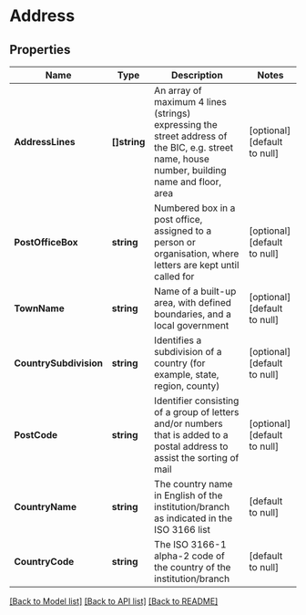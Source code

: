 # Address

## Properties
Name | Type | Description | Notes
------------ | ------------- | ------------- | -------------
**AddressLines** | **[]string** | An array of maximum 4 lines (strings) expressing the street address of the BIC, e.g. street name, house number, building name and floor, area | [optional] [default to null]
**PostOfficeBox** | **string** | Numbered box in a post office, assigned to a person or organisation, where letters are kept until called for | [optional] [default to null]
**TownName** | **string** | Name of a built-up area, with defined boundaries, and a local government | [optional] [default to null]
**CountrySubdivision** | **string** | Identifies a subdivision of a country (for example, state, region, county) | [optional] [default to null]
**PostCode** | **string** | Identifier consisting of a group of letters and/or numbers that is added to a postal address to assist the sorting of mail | [optional] [default to null]
**CountryName** | **string** | The country name in English of the institution/branch as indicated in the ISO 3166 list | [default to null]
**CountryCode** | **string** | The ISO 3166-1 alpha-2 code of the country of the institution/branch | [default to null]

[[Back to Model list]](../README.md#documentation-for-models) [[Back to API list]](../README.md#documentation-for-api-endpoints) [[Back to README]](../README.md)

